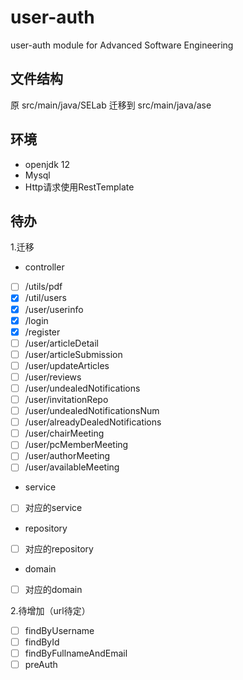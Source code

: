 # user-auth
user-auth module for Advanced Software Engineering
 
## 文件结构
原 src/main/java/SELab 迁移到 src/main/java/ase

## 环境
- openjdk 12
- Mysql
- Http请求使用RestTemplate

## 待办
1.迁移
- controller
- [ ] /utils/pdf
- [x] /util/users
- [x] /user/userinfo
- [x] /login
- [x] /register
- [ ] /user/articleDetail
- [ ] /user/articleSubmission
- [ ] /user/updateArticles
- [ ] /user/reviews
- [ ] /user/undealedNotifications
- [ ] /user/invitationRepo
- [ ] /user/undealedNotificationsNum
- [ ] /user/alreadyDealedNotifications
- [ ] /user/chairMeeting
- [ ] /user/pcMemberMeeting
- [ ] /user/authorMeeting
- [ ] /user/availableMeeting
- service
- [ ] 对应的service
- repository
- [ ] 对应的repository
- domain 
- [ ] 对应的domain

2.待增加（url待定）
- [ ] findByUsername 
- [ ] findById
- [ ] findByFullnameAndEmail
- [ ] preAuth
